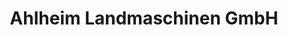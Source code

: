 ---
title: "Ahlheim Landmaschinen GmbH"
url: /bensheim/ahlheim-landmaschinen-gmbh/
shop: Autohaus
---